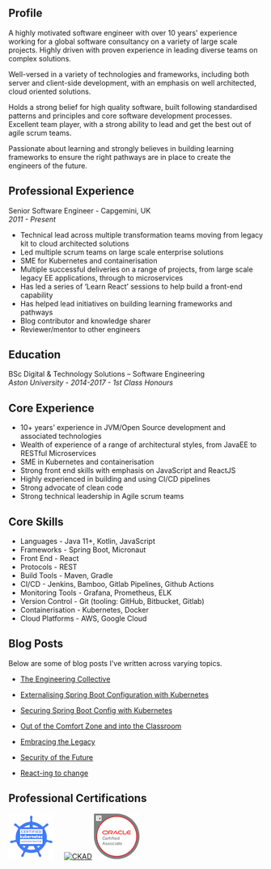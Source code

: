 
## Profile    
A highly motivated software engineer with over 10 years' experience working for a global software consultancy on a variety of large scale projects. Highly driven with proven experience in leading diverse teams on complex solutions.

Well-versed in a variety of technologies and frameworks, including both server and client-side development, with an emphasis on well architected, cloud oriented solutions. 

Holds a strong belief for high quality software, built following standardised patterns and principles and core software development processes. Excellent team player, with a strong ability to lead and get the best out of agile scrum teams.

Passionate about learning and strongly believes in building learning frameworks to ensure the right pathways are in place to create the engineers of the future.

## Professional Experience
  Senior Software Engineer - Capgemini, UK<br/>
  *2011 - Present*
  
  - Technical lead across multiple transformation teams moving from legacy kit to cloud architected solutions
  - Led multiple scrum teams on large scale enterprise solutions
  - SME for Kubernetes and containerisation
  - Multiple successful deliveries on a range of projects, from large scale legacy EE applications, through to microservices
  - Has led a series of ‘Learn React’ sessions to help build a front-end capability  
  - Has helped lead initiatives on building learning frameworks and pathways
  - Blog contributor and knowledge sharer
  - Reviewer/mentor to other engineers        

## Education
  BSc Digital & Technology Solutions – Software Engineering<br/>
  *Aston University - 2014-2017 - 1st Class Honours*

## Core Experience 

  - 10+ years’ experience in JVM/Open Source development and associated technologies  
  - Wealth of experience of a range of architectural styles, from JavaEE to RESTful Microservices
  - SME in Kubernetes and containerisation
  - Strong front end skills with emphasis on JavaScript and ReactJS 
  - Highly experienced in building and using CI/CD pipelines
  - Strong advocate of clean code
  - Strong technical leadership in Agile scrum teams  

## Core Skills
  - Languages - Java 11+, Kotlin, JavaScript
  - Frameworks - Spring Boot, Micronaut
  - Front End - React
  - Protocols - REST
  - Build Tools - Maven, Gradle
  - CI/CD - Jenkins, Bamboo, Gitlab Pipelines, Github Actions
  - Monitoring Tools - Grafana, Prometheus, ELK
  - Version Control - Git (tooling: GitHub, Bitbucket, Gitlab)
  - Containerisation - Kubernetes, Docker
  - Cloud Platforms - AWS, Google Cloud

## Blog Posts
    
  Below are some of blog posts I've written across varying topics.
   
  - [The Engineering Collective](https://medium.com/@greg-wolverson/the-engineering-collective-455410f8425e)

  - [Externalising Spring Boot Configuration with Kubernetes](https://greg-wolverson.medium.com/externalizing-spring-boot-config-with-kubernetes-87b5258897aa)
  
  - [Securing Spring Boot Config with Kubernetes](https://greg-wolverson.medium.com/securing-spring-boot-config-with-kubernetes-dbd57e652780)

  - [Out of the Comfort Zone and into the Classroom](https://medium.com/@greg-wolverson/out-of-the-comfort-zone-and-into-the-classroom-6da9c5801994)
 
  - [Embracing the Legacy](https://medium.com/@greg-wolverson/embracing-the-legacy-26857621a68f)
    
  - [Security of the Future](https://medium.com/capgemini-engineering/security-of-the-future-9ed27a42bd5a)
    
  - [React-ing to change](https://medium.com/capgemini-engineering/react-ing-to-change-5bbd673e0705)

## Professional Certifications  
  
   [![CKA](./assets/images/cka-certified-kubernetes-administrator.png)](https://www.youracclaim.com/badges/d4d84206-f755-444c-82a0-ddb167f7e7f3/public_url)&nbsp;&nbsp;&nbsp;&nbsp;
   [![CKAD](./assets/ckad-certified-kubernetes-application-developer.png)](https://www.credly.com/badges/bf05da08-c4b6-4b89-8929-bca44446778d/public_url)
   [![Java SE 7](./assets/images/oracle-certified-associate-java-se-7-programmer.png)](https://www.youracclaim.com/badges/95b4a38a-5922-4654-970d-16d1b618830b/public_url)
